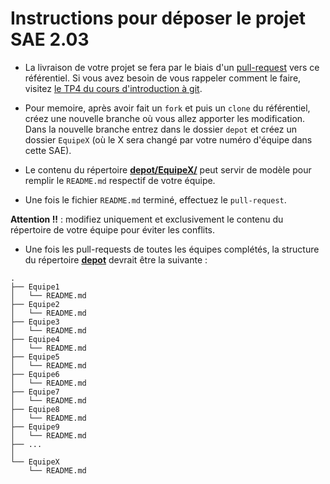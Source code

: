 # Instructions pour déposer le projet SAE 2.03

- La livraison de votre projet se fera par le biais d'un [pull-request](https://abderzah.github.io/Introduction-GIT/tp4/)  vers ce référentiel. Si vous avez besoin de vous rappeler comment le faire, visitez [le TP4 du cours d'introduction à git](https://abderzah.github.io/Introduction-GIT/tp4/).

- Pour memoire, après avoir fait un ```fork``` et puis un ```clone``` du référentiel, créez une nouvelle branche où vous allez apporter les modification. Dans la nouvelle branche entrez dans le dossier ```depot``` et créez un dossier ```EquipeX``` (où le X sera changé par votre numéro d'équipe dans cette SAE).

- Le contenu du répertoire [**depot/EquipeX/**](https://github.com/abderzah/depot-de-projets-SAE203-2023/tree/master/depot/EquipeX) peut servir de modèle pour remplir le ```README.md``` respectif de votre équipe.

- Une fois le fichier ```README.md``` terminé, effectuez le ```pull-request```.

**Attention !!** : modifiez uniquement et exclusivement le contenu du répertoire de votre équipe pour éviter les conflits.

- Une fois les pull-requests de toutes les équipes complétés, la structure du répertoire [**depot**](https://github.com/abderzah/depot-de-projets-SAE203-2023/tree/master/depot) devrait être la suivante : 


```shell
.
├── Equipe1
│   └── README.md
├── Equipe2
│   └── README.md
├── Equipe3
│   └── README.md
├── Equipe4
│   └── README.md
├── Equipe5
│   └── README.md
├── Equipe6
│   └── README.md
├── Equipe7
│   └── README.md
├── Equipe8
│   └── README.md
├── Equipe9
│   └── README.md
├── ...
│   
└── EquipeX
    └── README.md
```
